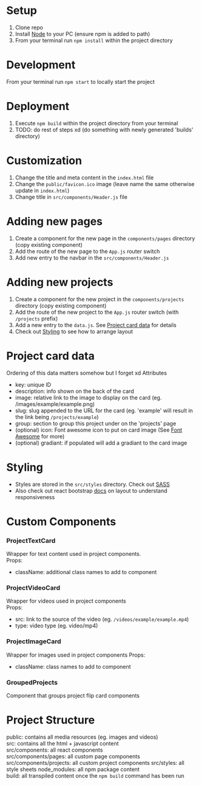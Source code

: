 # Setup
1. Clone repo
2. Install [Node](https://nodejs.org/en/download/) to your PC (ensure npm is added to path) 
3. From your terminal run `npm install` within the project directory

# Development
From your terminal run `npm start` to locally start the project

# Deployment
1. Execute `npm build` within the project directory from your terminal
2. TODO: do rest of steps xd (do something with newly generated 'builds' directory)

# Customization
1. Change the title and meta content in the `index.html` file
2. Change the `public/favicon.ico` image (leave name the same otherwise update in `index.html`)
3. Change title in `src/components/Header.js` file

# Adding new pages
1. Create a component for the new page in the `components/pages` directory (copy existing component)
2. Add the route of the new page to the `App.js` router switch
3. Add new entry to the navbar in the `src/components/Header.js`

# Adding new projects
1. Create a component for the new project in the `components/projects` directory (copy existing component)
2. Add the route of the new project to the `App.js` router switch (with `/projects` prefix)
3. Add a new entry to the `data.js`. See [Project card data](#project-card-data) for details
4. Check out [Styling](#styling) to see how to arrange layout

# Project card data
Ordering of this data matters somehow but I forget xd
Attributes  
- key: unique ID  
- description: info shown on the back of the card  
- image: relative link to the image to display on the card (eg. /images/example/example.png)  
- slug: slug appended to the URL for the card (eg. 'example' will result in the link being `/projects/example`)  
- group: section to group this project under on the 'projects' page  
- (optional) icon: Font awesome icon to put on card image (See [Font Awesome](https://fontawesome.com/docs/apis/javascript/import-icons) for more)
- (optional) gradiant: if populated will add a gradiant to the card image  

# Styling
- Styles are stored in the `src/styles` directory. Check out [SASS](https://sass-lang.com/documentation/style-rules)  
- Also check out react bootstrap [docs](https://react-bootstrap.github.io/layout/breakpoints/) on layout to understand responsiveness  

# Custom Components
### ProjectTextCard
Wrapper for text content used in project components.  
Props:
- className: additional class names to add to component

### ProjectVideoCard
Wrapper for videos used in project components  
Props:
- src: link to the source of the video (eg. `/videos/example/example.mp4`)
- type: video type (eg. video/mp4)

### ProjectImageCard
Wrapper for images used in project components
Props:
- className: class names to add to component

### GroupedProjects
Component that groups project flip card components 

# Project Structure
public: contains all media resources (eg. images and videos)  
src: contains all the html + javascript content  
src/components: all react components  
src/components/pages: all custom page components  
src/components/projects: all custom project components
src/styles: all style sheets
node_modules: all npm package content  
build: all transpiled content once the `npm build` command has been run
